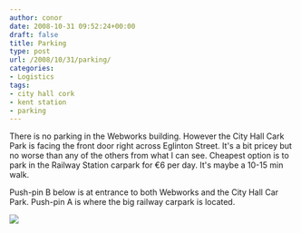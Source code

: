 ```yaml
---
author: conor
date: 2008-10-31 09:52:24+00:00
draft: false
title: Parking
type: post
url: /2008/10/31/parking/
categories:
- Logistics
tags:
- city hall cork
- kent station
- parking
---
```


There is no parking in the Webworks building. However the City Hall Cark Park is facing the front door right across Eglinton Street. It's a bit pricey but no worse than any of the others from what I can see. Cheapest option is to park in the Railway Station carpark for €6 per day. It's maybe a 10-15 min walk.

Push-pin B below is at entrance to both Webworks and the City Hall Car Park. Push-pin A is where the big railway carpark is located.

[![](/wp-content/uploads/2008/10/parking.jpg)
](/wp-content/uploads/2008/10/parking.jpg)



